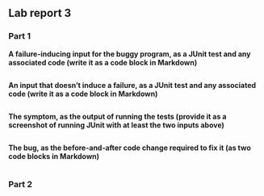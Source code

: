 ## Lab report 3

### **Part 1** 

**A failure-inducing input for the buggy program, as a JUnit test and any associated code (write it as a code block in Markdown)** 

```

```

**An input that doesn’t induce a failure, as a JUnit test and any associated code (write it as a code block in Markdown)** 

```

```
  
**The symptom, as the output of running the tests (provide it as a screenshot of running JUnit with at least the two inputs above)** 

```

```

**The bug, as the before-and-after code change required to fix it (as two code blocks in Markdown)**

```

```
  
### **Part 2** 

